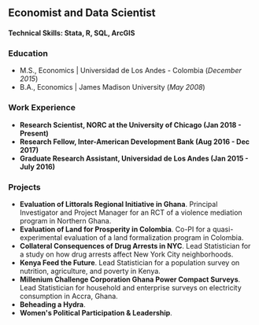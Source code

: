 ## Economist and Data Scientist

#### Technical Skills: Stata, R, SQL, ArcGIS

### Education
- M.S., Economics	| Universidad de Los Andes - Colombia (_December 2015_)	 			        		
- B.A., Economics | James Madison University (_May 2008_)

### Work Experience
- **Research Scientist, NORC at the University of Chicago (Jan 2018 - Present)**
- **Research Fellow, Inter-American Development Bank (Aug 2016 - Dec 2017)**
- **Graduate Research Assistant, Universidad de Los Andes (Jan 2015 - July 2016)**

### Projects
- **Evaluation of Littorals Regional Initiative in Ghana**. Principal Investigator and Project Manager for an RCT of a violence mediation program in Northern Ghana.
- **Evaluation of Land for Prosperity in Colombia**. Co-PI for a quasi-experimental evaluation of a land formalization program in Colombia.
- **Collateral Consequences of Drug Arrests in NYC**. Lead Statistician for a study on how drug arrests affect New York City neighborhoods.
- **Kenya Feed the Future**. Lead Statistician for a population survey on nutrition, agriculture, and poverty in Kenya.
- **Millenium Challenge Corporation Ghana Power Compact Surveys**. Lead Statistician for household and enterprise surveys on electricity consumption in Accra, Ghana.
- **Beheading a Hydra**. 
- **Women's Political Participation & Leadership**. 


